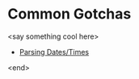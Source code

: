 # Common Gotchas

&lt;say something cool here&gt;

* [Parsing Dates/Times](/troubleshooting/common-gotchas/parsing-dates-and-times.md)

&lt;end&gt;



